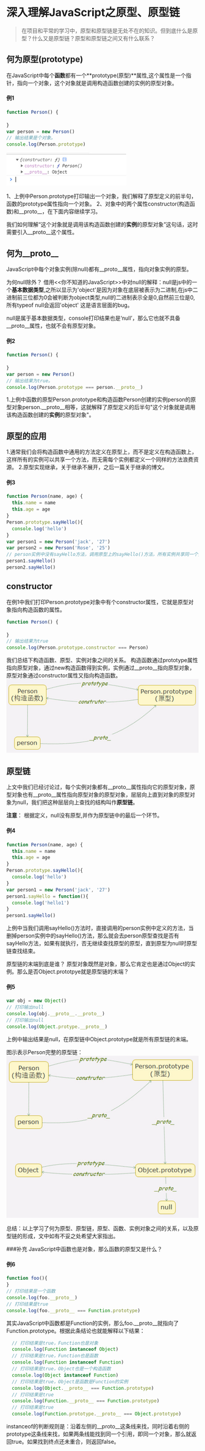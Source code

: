 # 深入理解JavaScript之原型、原型链

>在项目和平常的学习中，原型和原型链是无处不在的知识。但到底什么是原型？什么又是原型链？原型和原型链之间又有什么联系？

## 何为原型(prototype)
在JavaScript中每个**函数**都有一个**prototype(原型)**属性,这个属性是一个指针，指向一个对象，这个对象就是调用构造函数创建的实例的原型对象。

#### 例1
```js
function Person() {

}
var person = new Person()
// 输出结果是个对象。
console.log(Person.prototype)
```
![函数原型](./image/1函数原型.jpg)

1、上例中Person.prototype打印输出一个对象，我们解释了原型定义的前半句，函数的prototype属性指向一个对象。
2、对象中的两个属性constructor(构造函数)和__proto__，在下面内容继续学习。

我们如何理解“这个对象就是调用该构造函数创建的**实例**的原型对象”这句话，这时需要引入__proto__这个属性。

## 何为__proto__
JavaScript中每个对象实例(除null)都有__proto__属性，指向对象实例的原型。

为何null除外？
借用<<你不知道的JavaScript>>中对null的解释：null是js中的一个**基本数据类型**,之所以显示为'object'是因为对象在底层被表示为二进制,在js中二进制前三位都为0会被判断为object类型,null的二进制表示全是0,自然前三位是0,所有typeof null会返回'object' 这是语言层面的bug。

null是属于基本数据类型，console打印结果也是‘null’，那么它也就不具备__proto__属性，也就不会有原型对象。
#### 例2
```js
function Person() {

}
var person = new Person()
// 输出结果为true。
console.log(Person.prototype === person.__proto__)
```
1.上例中函数的原型Person.prototype和构造函数Person创建的实例person的原型对象person.__proto__相等，这就解释了原型定义的后半句"这个对象就是调用该构造函数创建的**实例**的原型对象"。

## 原型的应用
1.通常我们会将构造函数中通用的方法定义在原型上，而不是定义在构造函数上，这样所有的实例可以共享一个方法，而无需每个实例都定义一个同样的方法浪费资源。
2.原型实现继承，关于继承不展开，之后一篇关于继承的博文。
#### 例3
```js
function Person(name, age) {
  this.name = name
  this.age = age
}
Person.prototype.sayHello(){
  console.log('hello')
}
var person1 = new Person('jack', '27')
var person2 = new Person('Rose', '25')
// person实例中没有sayHello方法，调用原型上的sayHello()方法，所有实例共享同一个方法。
person1.sayHello()
person2.sayHello()
```
## constructor
在例1中我们打印Person.prototype对象中有个constructor属性，它就是原型对象指向构造函数的属性。
```js
function Person() {

}
// 输出结果为true
console.log(Person.prototype.constructor === Person)
```
我们总结下构造函数、原型、实例对象之间的关系。
构造函数通过prototype属性指向原型对象，通过new构造函数得到实例，实例通过__proto__指向原型对象，原型对象通过constructor属性又指向构造函数。
![函数原型](./image/2prototype.jpg)

## 原型链
上文中我们已经讨论过，每个实例对象都有__proto__属性指向它的原型对象，原型对象也有__proto__属性指向原型对象的原型对象，层层向上直到对象的原型对象为null，我们把这种层层向上查找的结构叫作**原型链**。

**注意**：
  根据定义，null没有原型,并作为原型链中的最后一个环节。
#### 例4
```js
function Person(name, age) {
  this.name = name
  this.age = age
}
Person.prototype.sayHello(){
  console.log('hello')
}
var person1 = new Person('jack', '27')
person1.sayHello = function(){
  console.log('hello1')
}
person1.sayHello()
```
上例中当我们调用sayHello()方法时，直接调用的person实例中定义的方法，当删掉person实例中的sayHello()方法，那么就会去person原型查找是否有sayHello方法，如果有就执行，否无继续查找原型的原型，直到原型为null时原型链查找结束。

原型链的末端到底是谁？
原型对象既然是对象，那么它肯定也是通过Object的实例。那么是否Object.prototpye就是原型链的末端？
#### 例5
```js
var obj = new Object()
// 打印输出null
console.log(obj.__proto__.__proto__)
// 打印输出null
console.log(Object.protype.__proto__)
```
上例中输出结果是null，在原型链中Object.prototype就是所有原型链的末端。

图示表示Person完整的原型链：
![函数原型](./image/3prototype.jpg)

总结：以上学习了何为原型、原型链，原型、函数、实例对象之间的关系，以及原型链的形成，文中如有不妥之处希望大家指出。

###补充
JavaScript中函数也是对象，那么函数的原型又是什么？
#### 例6
```js
function foo(){
}
// 打印结果是一个函数
console.log(foo.__proto__)
// 打印结果是true
console.log(foo.__proto__ === Function.prototype)
```
其实JavaScript中函数都是Function的实例，那么foo.__proto__就指向了Function.prototype。根据此条结论也就能解释以下结果：

```js
  // 打印结果是true，Function也是对象
  console.log(Function instanceof Object)
  // 打印结果是true，Function也是函数
  console.log(Function instanceof Function)
  // 打印结果是true，Object也是一个构造函数
  console.log(Object instanceof Function)
  // 打印结果是true，Object是函数是Function的实例
  console.log(Object.__proto__ === Function.prototype)
  // 打印结果是true
  console.log(Function.__proto__ === Function.prototype)
  // 打印结果是true
  console.log(Function.prototype.__proto__ === Object.prototype)
```
instanceof的判断规则是：沿着左侧的__proto__这条线来找，同时沿着右侧的prototype这条线来找，如果两条线能找到同一个引用，即同一个对象，那么就返回true。如果找到终点还未重合，则返回false。
